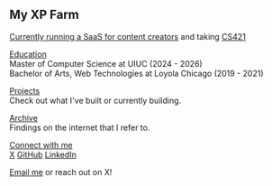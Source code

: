 ## My XP Farm

[Currently running a SaaS for content creators](https://partnerwise.io) and taking [CS421](https://cs.illinois.edu/academics/courses/cs421)

[Education]()<br /> Master of Computer Science at UIUC (2024 - 2026)<br /> Bachelor of Arts, Web Technologies at Loyola Chicago (2019 - 2021)

[Projects](/projects) <br />Check out what I've built or currently building.

[Archive](/archive/) <br />Findings on the internet that I refer to.


[Connect with me](/) <br />
[X](https://x.com/stradamoney)
[GitHub](https://github.com/nicoestrada)
[LinkedIn](https://linkedin.com/in/nico-estrada)

[Email me](mailto:estrada@hey.com) or reach out on X!
